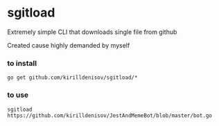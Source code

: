 # sgitload

Extremely simple CLI that downloads single file from github

Created cause highly demanded by myself

### to install
```
go get github.com/kirilldenisov/sgitload/*
```

### to use
```
sgitload https://github.com/kirilldenisov/JestAndMemeBot/blob/master/bot.go
```